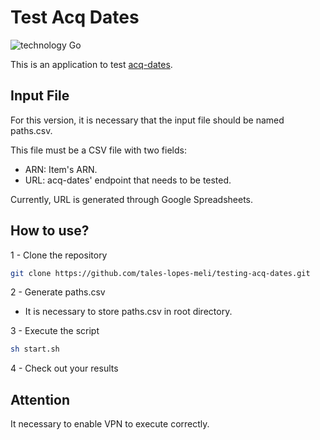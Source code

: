 # Test Acq Dates

![technology Go](https://img.shields.io/badge/technology-go-blue.svg)

This is an application to test [acq-dates](https://github.com/mercadolibre/fury_acq-dates).

## Input File

For this version, it is necessary that the input file should be named paths.csv.

This file must be a CSV file with two fields:

- ARN: Item's ARN.
- URL: acq-dates' endpoint that needs to be tested.

Currently, URL is generated through Google Spreadsheets.

## How to use?

1 - Clone the repository

```sh
git clone https://github.com/tales-lopes-meli/testing-acq-dates.git
```

2 - Generate paths.csv

- It is necessary to store paths.csv in root directory.

3 - Execute the script

```sh
sh start.sh
```

4 - Check out your results

## Attention

It necessary to enable VPN to execute correctly.
